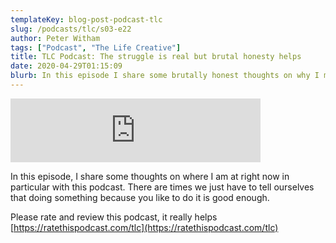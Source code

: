 ```yaml
---
templateKey: blog-post-podcast-tlc
slug: /podcasts/tlc/s03-e22
author: Peter Witham
tags: ["Podcast", "The Life Creative"]
title: TLC Podcast: The struggle is real but brutal honesty helps
date: 2020-04-29T01:15:09
blurb: In this episode I share some brutally honest thoughts on why I make this podcast despite the statistics saying stop.
---
```


<iframe src="https://anchor.fm/peter-witham/embed/episodes/The-struggle-is-real-but-brutal-honesty-does-help-edbjmt" height="102px" width="400px" frameborder="0" scrolling="no"></iframe>

In this episode, I share some thoughts on where I am at right now in particular with this podcast. There are times we just have to tell ourselves that doing something because you like to do it is good enough.

Please rate and review this podcast, it really helps
[https://ratethispodcast.com/tlc](https://ratethispodcast.com/tlc)
